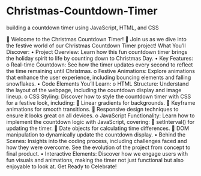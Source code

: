 # Christmas-Countdown-Timer
building a countdown timer using JavaScript, HTML, and CSS

🎄 Welcome to the Christmas Countdown Timer! 🎄
Join us as we dive into the festive world of our Christmas Countdown Timer project!
What You’ll Discover:
•	Project Overview: Learn how this fun countdown timer brings the holiday spirit to life by counting down to Christmas Day.
•	Key Features:
o	Real-time Countdown: See how the timer updates every second to reflect the time remaining until Christmas.
o	Festive Animations: Explore animations that enhance the user experience, including bouncing elements and falling snowflakes.
•	Code Elements You’ll Learn:
o	HTML Structure: Understand the layout of the webpage, including the countdown display and image lineup.
o	CSS Styling: Discover how to style the countdown timer with CSS for a festive look, including: 
	Linear gradients for backgrounds.
	Keyframe animations for smooth transitions.
	Responsive design techniques to ensure it looks great on all devices.
o	JavaScript Functionality: Learn how to implement the countdown logic with JavaScript, covering: 
	setInterval() for updating the timer.
	Date objects for calculating time differences.
	DOM manipulation to dynamically update the countdown display.
•	Behind the Scenes: Insights into the coding process, including challenges faced and how they were overcome. See the evolution of the project from concept to final product.
•	Interactive Elements: Discover how we engage users with fun visuals and animations, making the timer not just functional but also enjoyable to look at.
Get Ready to Celebrate!


